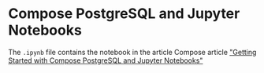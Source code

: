 # Compose PostgreSQL and Jupyter Notebooks

The `.ipynb` file contains the notebook in the article Compose article ["Getting Started with Compose PostgreSQL and Jupyter Notebooks"](https://www.compose.com/articles/getting-started-with-compose-postgresql-and-jupyter-notebooks/)